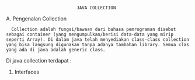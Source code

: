                                JAVA COLLECTION

A. Pengenalan Collection

      Collection adalah fungsi/bawaan dari bahasa pemrograman disebut sebagai container (yang mengumpulkan/berisi data-data yang mirip seperti Array). Di dalam java telah menyediakan class-class collection yang bisa langsung digunakan tanpa adanya tambahan library. Semua clas yang ada di java adalah generic class.

Di java collection terdapat :
1. Interfaces
